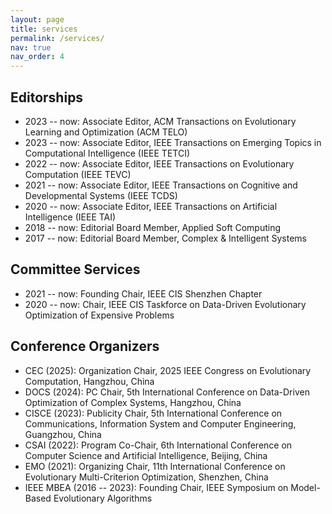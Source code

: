 ```yaml
---
layout: page
title: services
permalink: /services/
nav: true
nav_order: 4
---
```


<div class="container">
    <h2>Editorships</h2>
    <ul>
        <li><span class="year">2023 -- now</span>: Associate Editor, <span class="title">ACM Transactions on Evolutionary Learning and Optimization (ACM TELO)</span></li>
        <li><span class="year">2023 -- now</span>: Associate Editor, <span class="title">IEEE Transactions on Emerging Topics in Computational Intelligence (IEEE TETCI)</span></li>
        <li><span class="year">2022 -- now</span>: Associate Editor, <span class="title">IEEE Transactions on Evolutionary Computation (IEEE TEVC)</span></li>
        <li><span class="year">2021 -- now</span>: Associate Editor, <span class="title">IEEE Transactions on Cognitive and Developmental Systems (IEEE TCDS)</span></li>
        <li><span class="year">2020 -- now</span>: Associate Editor, <span class="title">IEEE Transactions on Artificial Intelligence (IEEE TAI)</span></li>
        <li><span class="year">2018 -- now</span>: Editorial Board Member, <span class="title">Applied Soft Computing</span></li>
        <li><span class="year">2017 -- now</span>: Editorial Board Member, <span class="title">Complex & Intelligent Systems</span></li>
    </ul>
    <h2>Committee Services</h2>
    <ul>
        <li><span class="year">2021 -- now</span>: Founding Chair, <span class="title">IEEE CIS Shenzhen Chapter</span></li>
        <li><span class="year">2020 -- now</span>: Chair, <span class="title">IEEE CIS Taskforce on Data-Driven Evolutionary Optimization of Expensive Problems</span></li>
    </ul>
    <h2>Conference Organizers</h2>
    <ul>
        <li><span class="year">CEC (2025)</span>: Organization Chair, <span class="title">2025 IEEE Congress on Evolutionary Computation, Hangzhou, China</span></li>
        <li><span class="year">DOCS (2024)</span>: PC Chair, <span class="title">5th International Conference on Data-Driven Optimization of Complex Systems, Hangzhou, China</span></li>
        <li><span class="year">CISCE (2023)</span>: Publicity Chair, <span class="title">5th International Conference on Communications, Information System and Computer Engineering, Guangzhou, China</span></li>
        <li><span class="year">CSAI (2022)</span>: Program Co-Chair, <span class="title">6th International Conference on Computer Science and Artificial Intelligence, Beijing, China</span></li>
        <li><span class="year">EMO (2021)</span>: Organizing Chair, <span class="title">11th International Conference on Evolutionary Multi-Criterion Optimization, Shenzhen, China</span></li>
        <li><span class="year">IEEE MBEA (2016 -- 2023)</span>: Founding Chair, <span class="title">IEEE Symposium on Model-Based Evolutionary Algorithms</span></li>
    </ul>
</div>
